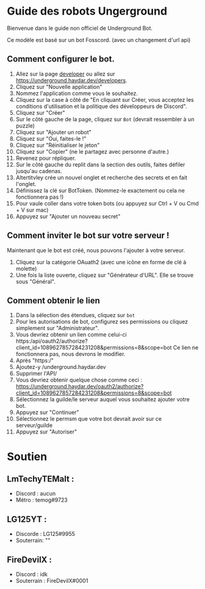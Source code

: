 # Guide des robots Ungerground

Bienvenue dans le guide non officiel de Underground Bot.

Ce modèle est basé sur un bot Fosscord. (avec un changement d'url api)

## Comment configurer le bot.
1. Allez sur la page [developer](underground.haydar.dev/developers) ou allez sur https://underground.haydar.dev/developers.
2. Cliquez sur "Nouvelle application"
3. Nommez l'application comme vous le souhaitez.
4. Cliquez sur la case à côté de "En cliquant sur Créer, vous acceptez les conditions d'utilisation et la politique des développeurs de Discord".
5. Cliquez sur "Créer"
6. Sur le côté gauche de la page, cliquez sur `Bot` (devrait ressembler à un puzzle)
7. Cliquez sur "Ajouter un robot"
8. Cliquez sur "Oui, faites-le !"
9. Cliquez sur "Réinitialiser le jeton"
10. Cliquez sur "Copier" (ne le partagez avec personne d'autre.)
11. Revenez pour répliquer.
12. Sur le côté gauche du replit dans la section des outils, faites défiler jusqu'au cadenas.
13. Altertitvley crée un nouvel onglet et recherche des secrets et en fait l'onglet.
14. Définissez la clé sur BotToken. (Nommez-le exactement ou cela ne fonctionnera pas !)
15. Pour vaule coller dans votre token bots (ou appuyez sur Ctrl + V ou Cmd + V sur mac)
16. Appuyez sur "Ajouter un nouveau secret"

## Comment inviter le bot sur votre serveur !
Maintenant que le bot est créé, nous pouvons l'ajouter à votre serveur.
1. Cliquez sur la catégorie OAuath2 (avec une icône en forme de clé à molette)
2. Une fois la liste ouverte, cliquez sur "Générateur d'URL". Elle se trouve sous "Général".
## Comment obtenir le lien
1. Dans la sélection des étendues, cliquez sur `bot`
2. Pour les autorisations de bot, configurez ses permissions ou cliquez simplement sur "Administrateur".
3. Vous devriez obtenir un lien comme celui-ci https:/api/oauth2/authorize?client_id=1089627857284231208&permissions=8&scope=bot
Ce lien ne fonctionnera pas, nous devrons le modifier.
1. Après "https:/"
3. Ajoutez-y /underground.haydar.dev
4. Supprimer l'API/
5. Vous devriez obtenir quelque chose comme ceci :
https://underground.haydar.dev/oauth2/authorize?client_id=1089627857284231208&permissions=8&scope=bot
6. Sélectionnez la guilde/le serveur auquel vous souhaitez ajouter votre bot.
7. Appuyez sur "Continuer"
8. Sélectionnez le permsm que votre bot devrait avoir sur ce serveur/guilde
9. Appuyez sur "Autoriser"



# Soutien
## LmTechyTEMalt :
- Discord : aucun
- Métro : temog#9723

## LG125YT :
- Discorde : LG125#9955
- Souterrain: ""

## FireDevilX :
- Discord : idk
- Souterrain : FireDevilX#0001